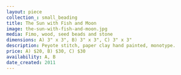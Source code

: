 ```yaml
---
layout: piece
collection_: small_beading
title: The Sun with Fish and Moon
image: the-sun-with-fish-and-moon.jpg
media: Fimo, wood, seed beads and stone
dimensions: A) 3" x 3", B) 3" x 3", C) 3" x 3"
description: Peyote stitch, paper clay hand painted, monotype.
price: A) $20, B) $30, C) $30
availability: A, B
date_created: 2011
---
```

